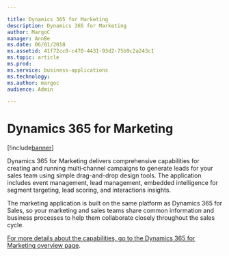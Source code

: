 ```yaml
---

title: Dynamics 365 for Marketing
description: Dynamics 365 for Marketing
author: MargoC
manager: AnnBe
ms.date: 06/01/2018
ms.assetid: 41f72cc0-c470-4431-93d2-75b9c2a243c1
ms.topic: article
ms.prod: 
ms.service: business-applications
ms.technology: 
ms.author: margoc
audience: Admin

---
```

#  Dynamics 365 for Marketing




[!include[banner](../../includes/banner.md)]

Dynamics 365 for Marketing delivers comprehensive capabilities for creating and
running multi‑channel campaigns to generate leads for your sales team using
simple drag-and-drop design tools. The application includes event management,
lead management, embedded intelligence for segment targeting, lead scoring, and
interactions insights.

The marketing application is built on the same platform as Dynamics 365 for
Sales, so your marketing and sales teams share common information and business
processes to help them collaborate closely throughout the sales cycle.

[For more details about the capabilities, go to the Dynamics 365 for Marketing
overview
page](https://docs.microsoft.com/en-us/dynamics365/customer-engagement/marketing/overview).

